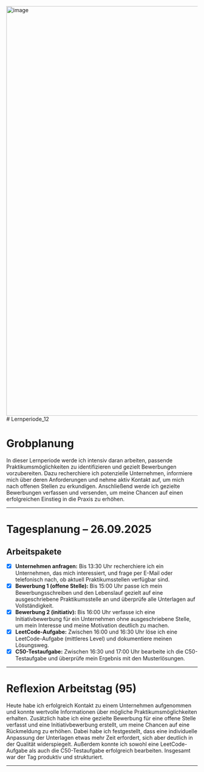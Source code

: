 <img width="1920" height="1080" alt="image" src="https://github.com/user-attachments/assets/efa47fb8-3517-42a1-9cd8-9efefbb64b3c" /># Lernperiode_12


# Grobplanung

In dieser Lernperiode werde ich intensiv daran arbeiten, passende Praktikumsmöglichkeiten zu identifizieren und gezielt Bewerbungen vorzubereiten. Dazu recherchiere ich potenzielle Unternehmen, informiere mich über deren Anforderungen und nehme aktiv Kontakt auf, um mich nach offenen Stellen zu erkundigen. Anschließend werde ich gezielte Bewerbungen verfassen und versenden, um meine Chancen auf einen erfolgreichen Einstieg in die Praxis zu erhöhen.

---

# Tagesplanung – 26.09.2025

## Arbeitspakete
- [x] **Unternehmen anfragen:** Bis 13:30 Uhr recherchiere ich ein Unternehmen, das mich interessiert, und frage per E-Mail oder telefonisch nach, ob aktuell Praktikumsstellen verfügbar sind.  
- [x] **Bewerbung 1 (offene Stelle):** Bis 15:00 Uhr passe ich mein Bewerbungsschreiben und den Lebenslauf gezielt auf eine ausgeschriebene Praktikumsstelle an und überprüfe alle Unterlagen auf Vollständigkeit.  
- [x] **Bewerbung 2 (initiativ):** Bis 16:00 Uhr verfasse ich eine Initiativbewerbung für ein Unternehmen ohne ausgeschriebene Stelle, um mein Interesse und meine Motivation deutlich zu machen.  
- [x] **LeetCode-Aufgabe:** Zwischen 16:00 und 16:30 Uhr löse ich eine LeetCode-Aufgabe (mittleres Level) und dokumentiere meinen Lösungsweg.  
- [x] **C50-Testaufgabe:** Zwischen 16:30 und 17:00 Uhr bearbeite ich die C50-Testaufgabe und überprüfe mein Ergebnis mit den Musterlösungen.

---

# Reflexion Arbeitstag (95)

Heute habe ich erfolgreich Kontakt zu einem Unternehmen aufgenommen und konnte wertvolle Informationen über mögliche Praktikumsmöglichkeiten erhalten. Zusätzlich habe ich eine gezielte Bewerbung für eine offene Stelle verfasst und eine Initiativbewerbung erstellt, um meine Chancen auf eine Rückmeldung zu erhöhen. Dabei habe ich festgestellt, dass eine individuelle Anpassung der Unterlagen etwas mehr Zeit erfordert, sich aber deutlich in der Qualität widerspiegelt. Außerdem konnte ich sowohl eine LeetCode-Aufgabe als auch die C50-Testaufgabe erfolgreich bearbeiten. Insgesamt war der Tag produktiv und strukturiert.

---
